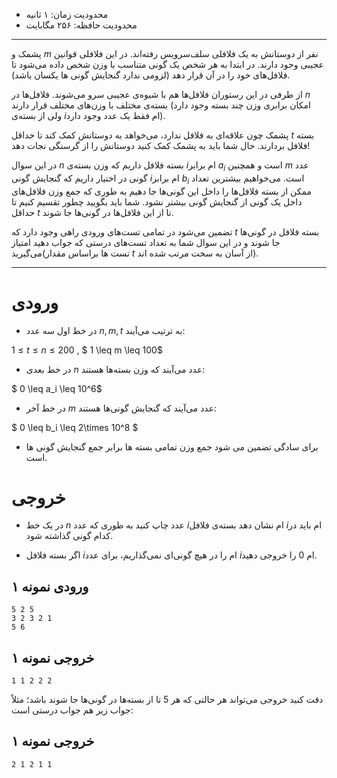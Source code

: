 + محدودیت زمان: ۱ ثانیه
+ محدودیت حافظه: ۲۵۶ مگابایت

----------

پشمک و $m$ نفر از دوستانش به یک فلافلی سلف‌سرویس رفته‌اند. در این فلافلی قوانین عجیبی وجود دارند. در ابتدا به هر شخص یک گونی متناسب با وزن شخص داده می‌شود تا فلافل‌های خود را در آن قرار دهد (لزومی ندارد گنجایش گونی ها یکسان باشد).

از طرفی در این رستوران فلافل‌ها هم با شیوه‌ی عجیبی سرو می‌شوند. فلافل‌ها در $n$ بسته‌ی مختلف با وزن‌های مختلف قرار دارند (امکان برابری وزن چند بسته وجود دارد ولی از بسته‌ی $i$ام فقط یک عدد وجود دارد).

پشمک چون علاقه‌ای به فلافل ندارد، می‌خواهد به دوستانش کمک کند تا حداقل $t$ بسته فلافل بردارند. حال شما باید به پشمک کمک کنید دوستانش را از گرسنگی نجات دهد!

در این سوال $n$ بسته فلافل داریم که وزن بسته‌ی $i$ام برابر $a_i$ است و همچنین $m$ عدد گونی در اختیار داریم که گنجایش گونی $i$ام برابر $b_i$ است. می‌خواهیم بیشترین تعداد ممکن از بسته فلافل‌ها را داخل این گونی‌ها جا دهیم به طوری که جمع وزن فلافل‌های داخل یک گونی از گنجایش گونی بیشتر نشود. شما باید بگویید چطور تقسیم کنیم تا حداقل $t$ تا از این فلافل‌ها در گونی‌ها جا شوند.

تضمین می‌شود در تمامی تست‌های ورودی راهی وجود دارد که $t$ بسته فلافل در گونی‌ها جا شوند و در این سوال شما به تعداد تست‌های درستی که جواب دهید امتیاز می‌گیرید(تست ها براساس مقدار $t$ از آسان به سخت مرتب شده اند).

----------

# ورودی
+ در خط اول سه عدد $n , m , t$ به ترتیب می‌آیند:

$1 \leq t \leq n \leq 200$ ,  $ 1 \leq m \leq 100$

+ در خط بعدی $n$ عدد می‌آیند که وزن بسته‌ها هستند:

$ 0 \leq a_i \leq 10^6$

+ در خط آخر $m$ عدد می‌آیند که گنجایش گونی‌ها هستند:

$ 0 \leq b_i \leq 2\times 10^8 $
+ برای سادگی تضمین می شود جمع وزن تمامی بسته ها برابر جمع گنجایش گونی ها است.

# خروجی
+ در یک خط $n$ عدد چاپ کنید به طوری که عدد $i$ام نشان دهد بسته‌ی فلافل $i$ام باید در کدام گونی گذاشته شود.

+ اگر بسته فلافل $i$ام را در هیچ گونی‌ای نمی‌گذاریم، برای  عدد $i$ام  $0$ را خروجی دهید.

## ورودی نمونه ۱
```
5 2 5
3 2 3 2 1
5 6
```


## خروجی نمونه ۱
```
1 1 2 2 2
```

دقت کنید خروجی می‌تواند هر حالتی که هر 5 تا از بسته‌ها در گونی‌ها جا شوند باشد؛ مثلاً جواب زیر هم جواب درستی است:

## خروجی نمونه ۱
```
2 1 2 1 1
```